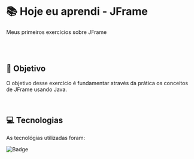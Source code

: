 # :books: Hoje eu aprendi - JFrame
<p>Meus primeiros exercícios sobre JFrame</p>

<br>
<br>

## :blue_book: Objetivo

O objetivo desse exercício é fundamentar através da prática os conceitos de JFrame usando Java.

<br>

## :computer: Tecnologias

As tecnológias utilizadas foram:

![Badge](https://img.shields.io/static/v1?label=&message=Java&color=FF4040&style=for-the-badge)
